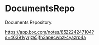 # DocumentsRepo
Documents Repository.

https://app.box.com/notes/852224247104?s=46391vyrjze5jfh3apecwbzk4yazrp4a
